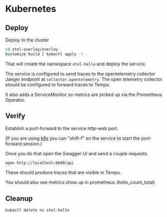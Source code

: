 # Kubernetes

## Deploy

Deploy to the cluster

```bash
cd otel-overlay/overlay
kustomize build | kubectl apply -f -
```

That will create the namespace `otel-hello` and deploy the service.

The service is configured to send traces to the opentelemetry collector Jaeger endpoint at `collector.opentelemetry`. The open telemetry collector should be configured to forward traces to Tempo.

It also adds a ServiceMonitor so metrics are picked up via the Prometheus Operator.

## Verify

Establish a port-forward to the service http-web port.

(If you are using [k9s](https://k9scli.io/) you can "shift-f" on the service to start the port-forward session.)

Once you do that open the Swagger UI and send a couple requests.

```bash
open http://localhost:8040/api
```

These should produce traces that are visible in Tempo.

You should also see metrics show up in prometheus (hello_count_total)

## Cleanup

```bash
kubectl delete ns otel-hello
```
